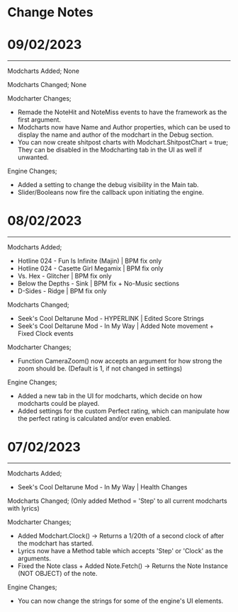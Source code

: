 Change Notes
===

# 09/02/2023
---
Modcharts Added;
None

Modcharts Changed;
None

Modcharter Changes;
- Remade the NoteHit and NoteMiss events to have the framework as the first argument.
- Modcharts now have Name and Author properties, which can be used to display the name and author of the modchart in the Debug section.
- You can now create shitpost charts with Modchart.ShitpostChart = true; They can be disabled in the Modcharting tab in the UI as well if unwanted.

Engine Changes;
- Added a setting to change the debug visibility in the Main tab.
- Slider/Booleans now fire the callback upon initiating the engine.

# 08/02/2023
---
Modcharts Added;
- Hotline 024 - Fun Is Infinite (Majin) | BPM fix only
- Hotline 024 - Casette Girl Megamix | BPM fix only
- Vs. Hex - Glitcher | BPM fix only
- Below the Depths - Sink | BPM fix + No-Music sections
- D-Sides - Ridge | BPM fix only

Modcharts Changed;
- Seek's Cool Deltarune Mod - HYPERLINK | Edited Score Strings
- Seek's Cool Deltarune Mod - In My Way | Added Note movement + Fixed Clock events

Modcharter Changes;
- Function CameraZoom() now accepts an argument for how strong the zoom should be. (Default is 1, if not changed in settings)

Engine Changes;
- Added a new tab in the UI for modcharts, which decide on how modcharts could be played.
- Added settings for the custom Perfect rating, which can manipulate how the perfect rating is calculated and/or even enabled. 

# 07/02/2023
---
Modcharts Added;
- Seek's Cool Deltarune Mod - In My Way | Health Changes

Modcharts Changed;
(Only added Method = 'Step' to all current modcharts with lyrics)

Modcharter Changes;
- Added Modchart.Clock() -> Returns a 1/20th of a second clock of after the modchart has started.
- Lyrics now have a Method table which accepts 'Step' or 'Clock' as the arguments.
- Fixed the Note class + Added Note.Fetch() -> Returns the Note Instance (NOT OBJECT) of the note.

Engine Changes;
- You can now change the strings for some of the engine's UI elements.